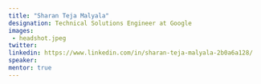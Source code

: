 ```yaml
---
title: "Sharan Teja Malyala"
designation: Technical Solutions Engineer at Google
images:
 - headshot.jpeg
twitter:
linkedin: https://www.linkedin.com/in/sharan-teja-malyala-2b0a6a128/
speaker: 
mentor: true
---
```




